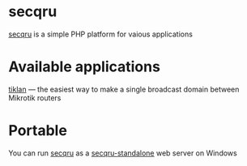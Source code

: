 # secqru

[secqru](https://github.com/deemru/secqru) is a simple PHP platform for vaious applications

# Available applications

[tiklan](https://secq.ru/tiklan) — the easiest way to make a single broadcast domain between Mikrotik routers

# Portable

You can run [secqru](https://github.com/deemru/secqru) as a [secqru-standalone](https://github.com/deemru/secqru-standalone) web server on Windows
